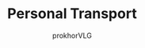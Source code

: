 ---
title: "Personal Transport"
excerpt: "Personal transporters fill a particular kind of niche that often overlaps with local commute systems - used for travelling within neighborhoods, and sometimes between them. They are more common in some places than others, particularly in more 'ubiquitously urban' areas such as space bases - where a charging station can be found anywhere, and public transportation systems replace privately owned commute vehicles."
author: "prokhorVLG"

permalink: /codex/technology/infrastructure/transportation/personal-transport/
layout: blank_page

page_highlight: "#3de3ae"

page_features: [
                {
                  type: 'codexHead', init: {
                    id: 'codexHead',

                    toc: [ 
                      { title: '-', url: '-' },
                    ],

                    title: "Personal Transport",
                    flavor: "",
                    flavor_url: '',

                    description: "<p class='text-left'>Transportation isn't a tough concept to grasp. Everyone needs to get from point A to point B somehow, and this is how they do it. Unfortunately, personal teleportation hasn't been perfected yet in Unturned Stones so people still rely on practical vehicles. There are three primary categories that transport devices fall under, barring <a href='#' class='infoTag common' data-info='starscrapers' data-toggle='modal' data-target='#modalInfoTag'>interplanetary spacecraft</a>, which are categorized by their range: <a href='#' class='infoTag common' data-info='personal-transport' data-toggle='modal' data-target='#modalInfoTag'>personal transport</a>, <a href='#' class='infoTag common' data-info='local-commute' data-toggle='modal' data-target='#modalInfoTag'>local commute</a>, and <a href='#' class='infoTag common' data-info='distant-travel' data-toggle='modal' data-target='#modalInfoTag'>distant travel</a>.</p>

                    <p class='text-left'>Personal transporters fill a particular kind of niche that often overlaps with local commute systems - used for travelling within neighborhoods, and sometimes between them. They are more common in some places than others, particularly in more 'ubiquitously urban' areas such as space bases - where a charging station can be found anywhere, and public transportation systems replace privately owned commute vehicles.</p>",

                    image: "/assets/images/codex/technology/personal-transport.png",
                    imageBlurb: "walking isn't scifi enough",
                    lower_clear: 'codexLowerClear', 
                  }
                },
                {
                  type: 'paddingBar', init: {
                    size: '60px',
                  }
                },
              ]
---